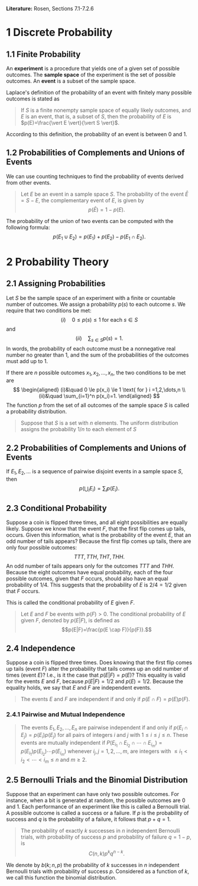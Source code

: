 **Literature:** Rosen, Sections 7.1-7.2.6
# 1 Discrete Probability
## 1.1 Finite Probability
An **experiment** is a procedure that yields one of a given set of possible outcomes.
The **sample space** of the experiment is the set of possible outcomes.
An **event** is a subset of the sample space.

Laplace's definition of the probability of an event with finitely many possible outcomes is stated as
> If $S$ is a finite nonempty sample space of equally likely outcomes, and $E$ is an event, that is, a subset of $S$, then the probability of $E$ is $p(E)=\frac{\vert E \vert}{\vert S \vert}$.

According to this definition, the probability of an event is between 0 and 1.
## 1.2 Probabilities of Complements and Unions of Events
We can use counting techniques to find the probability of events derived from other events.
> Let $E$ be an event in a sample space $S$. The probability of the event $\bar E = S - E$, the complementary event of $E$, is given by $$p(\bar E)=1-p(E).$$

The probability of the union of two events can be computed with the following formula:
$$p(E_1 \cup E_2)=p(E_1)+p(E_2)-p(E_1 \cap E_2).$$
# 2 Probability Theory
## 2.1 Assigning Probabilities
Let $S$ be the sample space of an experiment with a finite or countable number of outcomes. We assign a probability $p(s)$ to each outcome $s$. We require that two conditions be met:
$$
(i) \quad 0 \le p(s) \le 1 \; \text{for each } s \in S
$$
and
$$
(ii) \quad \sum_{s \in S}p(s)=1.
$$
In words, the probability of each outcome must be a nonnegative real number no greater than 1, and the sum of the probabilities of the outcomes must add up to 1. 

If there are $n$ possible outcomes $x_1, x_2, \dots, x_n$, the two conditions to be met are
$$
\begin{aligned}
(i)&\quad 0 \le p(x_i) \le 1 \text{ for } i =1,2,\dots,n \\
(ii)&\quad \sum_{i=1}^n p(x_i)=1.
\end{aligned}
$$
The function $p$ from the set of all outcomes of the sample space $S$ is called a probability distribution.

> Suppose that $S$ is a set with $n$ elements. The uniform distribution assigns the probability $1/n$ to each element of $S$

## 2.2 Probabilities of Complements and Unions of Events
If $E_1, E_2, \dots$ is a sequence of pairwise disjoint events in a sample space $S$, then
$$
p \left( \bigcup_i E_i \right)=\sum_i p(E_i).
$$
## 2.3 Conditional Probability
Suppose a coin is flipped three times, and all eight possibilities are equally likely. Suppose we know that the event $F$, that the first flip comes up tails, occurs. Given this information, what is the probability of the event $E$, that an odd number of tails appears? Because the first flip comes up tails, there are only four possible outcomes: 
$$TTT, TTH, THT, THH.$$
An odd number of tails appears only for the outcomes $TTT$ and $THH$. Because the eight outcomes have equal probability, each of the four possible outcomes, given that $F$ occurs, should also have an equal probability of $1/4$. This suggests that the probability of $E$ is $2/4=1/2$ given that $F$ occurs. 

This is called the conditional probability of $E$ given $F$. 

> Let $E$ and $F$ be events with $p(F) > 0$. The conditional probability of $E$ given $F$, denoted by $p(E \vert F)$, is defined as 
> $$p(E|F)=\frac{p(E \cap F)}{p(F)}.$$
## 2.4 Independence
Suppose a coin is flipped three times. Does knowing that the first flip comes up tails (event $F$) alter the probability that tails comes up an odd number of times (event $E$)? I.e., is it the case that $p(E|F)=p(E)$? This equality is valid for the events _E_ and _F_, because $p(E|F)= 1/2$ and $p(E)= 1/2$. Because the equality holds, we say that $E$ and $F$ are independent events.
> The events $E$ and $F$ are independent if and only if $p(E \cap F)=p(E)p(F)$. 

### 2.4.1 Pairwise and Mutual Independence
> The events $E_1, E_2, \dots, E_n$ are pairwise independent if and only if $p(E_i \cap E_j)=p(E_i)p(E_j)$ for all pairs of integers $i$ and $j$ with $1\le i \le j \le n$. These events are mutually independent if $P(E_{i_1} \cap E_{i_2} \cap \cdots \cap E_{i_m})=p(E_{i_1})p(E_{i_2}) \cdots p(E_{i_m})$ whenever $i_j, j =1,2,\dots,m$, are integers with $\le i_1 < i_2<\cdots<i_m \le n$ and $m \ge 2$. 

## 2.5 Bernoulli Trials and the Binomial Distribution
Suppose that an experiment can have only two possible outcomes. For instance, when a bit is generated at random, the possible outcomes are 0 and 1. Each performance of an experiment like this is called a Bernoulli trial. A possible outcome is called a success or a failure. If $p$ is the probability of success and $q$ is the probability of a failure, it follows that $p+q=1$. 

> The probability of exactly $k$ successes in $n$ independent Bernoulli trials, with probability of success $p$ and probability of failure $q=1-p$, is
> $$C(n,k)p^kq^{n-k}.$$

We denote by $b(k;n,p)$ the probability of $k$ successes in $n$ independent Bernoulli trials with probability of success $p$. Considered as a function of $k$, we call this function the binomial distribution.
